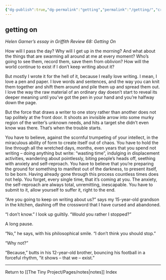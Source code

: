```yaml
---
{"dg-publish":true,"dg-permalink":"getting","permalink":"/getting/","created":"","updated":""}
---
```



## getting on

*Helen Garner’s essay in Griffith Review 68: Getting On*

How will I pass the day? Why will I get up in the morning? And what about the things that are swarming all around at me at every moment? Who’s going to see them, record them, save them from oblivion? How will the world continue to exist if I don’t keep writing about it?

But mostly I wrote it for the hell of it, because I really love writing. I mean, I love a pen and paper. I love words and sentences, and the way you can knit them together and shift them around and pile them up and spread them out. I love the way the raw material of an ordinary day doesn’t start to reveal its deeper meaning until you’ve got the pen in your hand and you’re halfway down the page.

But the force that draws a writer to one story rather than another does not tap politely at the front door. It shoots an invisible arrow into some murky region of the writer’s unknown needs, and hits a target she didn’t even know was there. That’s when the trouble starts.

You have to believe, against the scornful trumpeting of your intellect, in the miraculous ability of form to create itself out of chaos. You have to hold the line through all the wretched days, months, even years that you spend not writing – doing anything but write: “wasting time”, indulging in displacement activities, wandering about pointlessly, biting people’s heads off, seething with anxiety and self-reproach. You have to believe that you’re preparing the ground for something to manifest out of the darkness, to present itself, to be born. Having already gone through this process countless times does not help. You forget, every single time, that it’s coming at you. The anxiety, the self-reproach are always total, unremitting, inescapable. You have to submit to it, allow yourself to suffer it, right to the end.

“Are you going to keep on writing about us?” says my 15-year-old grandson in the kitchen, dashing off the crossword that I have cursed and abandoned.

“I don’t know.” I look up guiltily. “Would you rather I stopped?”

A long pause.

“No,” he says, with his philosophical smile. “I don’t think you should stop.”

“Why not?”

“Because,” butts in his 12-year-old brother, bouncing his football in a forceful rhythm, “it shows – that we – exist.”

---

Return to [[The Tiny Project/Pages/notes\|notes]] Index